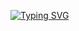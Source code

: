 [![Typing SVG](https://readme-typing-svg.demolab.com?font=&pause=1000&color=000000&background=30FF32&width=435&lines=THIS+TOOLS+IS+FREE+%F0%9F%A5%B3;THIS+IS+OLD+%2B+RANDOM+%2B+PUBLIC+CLONING+%F0%9F%92%A5;Enjoy+%F0%9F%98%8D)](https://git.io/typing-svg)
